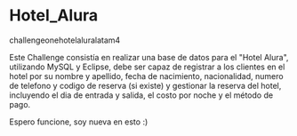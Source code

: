 # Hotel_Alura
 challengeonehotelaluralatam4

 Este Challenge consistía en realizar una base de datos para el "Hotel Alura", utilizando MySQL y Eclipse, debe ser capaz de registrar a los clientes en el hotel por su nombre y apellido, fecha de nacimiento, nacionalidad, numero de telefono y codigo de reserva (si existe) y gestionar la reserva del hotel, incluyendo el dia de entrada y salida, el costo por noche y el método de pago.
 
 Espero funcione, soy nueva en esto :)
